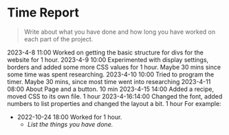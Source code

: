 # Time Report

> Write about what you have done and how long you have worked on each part of the project.


2023-4-8 11:00 Worked on getting the basic structure for divs for the website for 1 hour.
2023-4-9 10:00 Experimented with display settings, borders and added some more CSS values for 1 hour. Maybe 30 mins since some time was spent researching. 
2023-4-10 10:00 Tried to program the timer. Maybe 30 mins, since most time went into researching 
2023-4-11 08:00 About Page and a button. 10 min
2023-4-15 14:00 Added a recipe, moved CSS to its own file. 1 hour
2023-4-16:14:00 Changed the font, added numbers to list properties and changed the layout a bit. 1 hour
For example: 

- 2022-10-24 18:00 Worked for 1 hour.
  - *List the things you have done.*